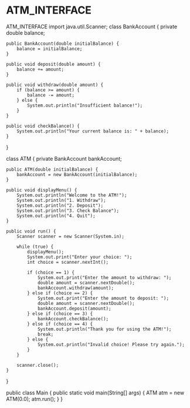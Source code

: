 # ATM_INTERFACE
ATM_INTERFACE
import java.util.Scanner;
class BankAccount {
    private double balance;

    public BankAccount(double initialBalance) {
        balance = initialBalance;
    }

    public void deposit(double amount) {
        balance += amount;
    }

    public void withdraw(double amount) {
        if (balance >= amount) {
            balance -= amount;
        } else {
            System.out.println("Insufficient balance!");
        }
    }

    public void checkBalance() {
        System.out.println("Your current balance is: " + balance);
    }
}

class ATM {
    private BankAccount bankAccount;

    public ATM(double initialBalance) {
        bankAccount = new BankAccount(initialBalance);
    }

    public void displayMenu() {
        System.out.println("Welcome to the ATM!");
        System.out.println("1. Withdraw");
        System.out.println("2. Deposit");
        System.out.println("3. Check Balance");
        System.out.println("4. Quit");
    }

    public void run() {
        Scanner scanner = new Scanner(System.in);

        while (true) {
            displayMenu();
            System.out.print("Enter your choice: ");
            int choice = scanner.nextInt();

            if (choice == 1) {
                System.out.print("Enter the amount to withdraw: ");
                double amount = scanner.nextDouble();
                bankAccount.withdraw(amount);
            } else if (choice == 2) {
                System.out.print("Enter the amount to deposit: ");
                double amount = scanner.nextDouble();
                bankAccount.deposit(amount);
            } else if (choice == 3) {
                bankAccount.checkBalance();
            } else if (choice == 4) {
                System.out.println("Thank you for using the ATM!");
                break;
            } else {
                System.out.println("Invalid choice! Please try again.");
            }
        }

        scanner.close();
    }
}

public class Main {
    public static void main(String[] args) {
        ATM atm = new ATM(0.0);
        atm.run();
    }
}
